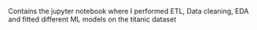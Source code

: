 Contains the jupyter notebook where I performed ETL, Data cleaning, EDA and fitted different ML models on the titanic dataset
